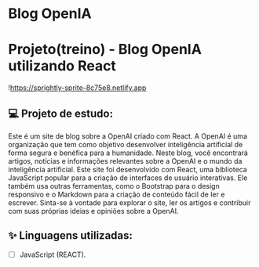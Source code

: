 # Blog OpenIA


# Projeto(treino) - Blog OpenIA utilizando React

!https://sprightly-sprite-8c75e8.netlify.app

## 💻 Projeto de estudo:

Este é um site de blog sobre a OpenAI criado com React. A OpenAI é uma organização que tem como objetivo desenvolver inteligência artificial de forma segura e benéfica para a humanidade. Neste blog, você encontrará artigos, notícias e informações relevantes sobre a OpenAI e o mundo da inteligência artificial. Este site foi desenvolvido com React, uma biblioteca JavaScript popular para a criação de interfaces de usuário interativas. Ele também usa outras ferramentas, como o Bootstrap para o design responsivo e o Markdown para a criação de conteúdo fácil de ler e escrever. Sinta-se à vontade para explorar o site, ler os artigos e contribuir com suas próprias ideias e opiniões sobre a OpenAI.

## ✨ Linguagens utilizadas:

-   [ ] JavaScript (REACT).




